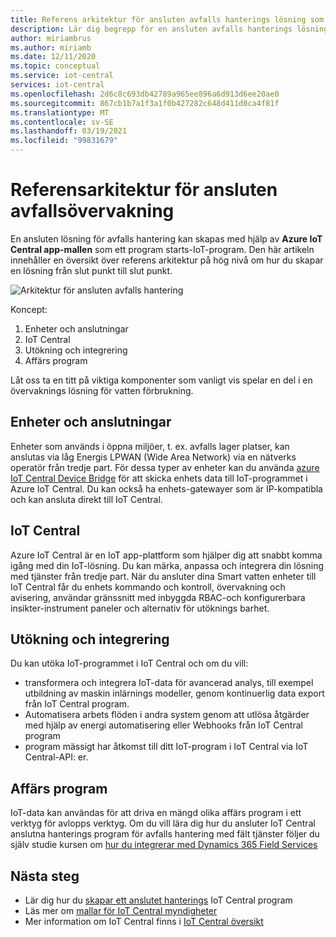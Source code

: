 ```yaml
---
title: Referens arkitektur för ansluten avfalls hanterings lösning som skapats med Azure IoT Central | Microsoft Docs
description: Lär dig begrepp för en ansluten avfalls hanterings lösning som skapats med Azure IoT Central.
author: miriambrus
ms.author: miriamb
ms.date: 12/11/2020
ms.topic: conceptual
ms.service: iot-central
services: iot-central
ms.openlocfilehash: 2d6c8c693db42789a965ee896a6d913d6ee20ae0
ms.sourcegitcommit: 867cb1b7a1f3a1f0b427282c648d411d0ca4f81f
ms.translationtype: MT
ms.contentlocale: sv-SE
ms.lasthandoff: 03/19/2021
ms.locfileid: "99831679"
---
```

# <a name="connected-waste-monitoring-reference-architecture"></a>Referensarkitektur för ansluten avfallsövervakning 

En ansluten lösning för avfalls hantering kan skapas med hjälp av **Azure IoT Central app-mallen** som ett program starts-IoT-program. Den här artikeln innehåller en översikt över referens arkitektur på hög nivå om hur du skapar en lösning från slut punkt till slut punkt. 

![Arkitektur för ansluten avfalls hantering](./media/concepts-connectedwastemanagement-architecture/concepts-connectedwastemanagement-architecture1.png)


Koncept:

1. Enheter och anslutningar  
1. IoT Central 
1. Utökning och integrering
1. Affärs program

Låt oss ta en titt på viktiga komponenter som vanligt vis spelar en del i en övervaknings lösning för vatten förbrukning.

## <a name="devices-and-connectivity"></a>Enheter och anslutningar 
Enheter som används i öppna miljöer, t. ex. avfalls lager platser, kan anslutas via låg Energis LPWAN (Wide Area Network) via en nätverks operatör från tredje part. För dessa typer av enheter kan du använda [azure IoT Central Device Bridge](../core/howto-build-iotc-device-bridge.md) för att skicka enhets data till IoT-programmet i Azure IoT Central. Du kan också ha enhets-gatewayer som är IP-kompatibla och kan ansluta direkt till IoT Central.

## <a name="iot-central"></a>IoT Central 
Azure IoT Central är en IoT app-plattform som hjälper dig att snabbt komma igång med din IoT-lösning. Du kan märka, anpassa och integrera din lösning med tjänster från tredje part.
När du ansluter dina Smart vatten enheter till IoT Central får du enhets kommando och kontroll, övervakning och avisering, användar gränssnitt med inbyggda RBAC-och konfigurerbara insikter-instrument paneler och alternativ för utöknings barhet. 

## <a name="extensibility-and-integrations"></a>Utökning och integrering
Du kan utöka IoT-programmet i IoT Central och om du vill:
* transformera och integrera IoT-data för avancerad analys, till exempel utbildning av maskin inlärnings modeller, genom kontinuerlig data export från IoT Central program.
* Automatisera arbets flöden i andra system genom att utlösa åtgärder med hjälp av energi automatisering eller Webhooks från IoT Central program
* program mässigt har åtkomst till ditt IoT-program i IoT Central via IoT Central-API: er.

## <a name="business-applications"></a>Affärs program 
IoT-data kan användas för att driva en mängd olika affärs program i ett verktyg för avlopps verktyg. Om du vill lära dig hur du ansluter IoT Central anslutna hanterings program för avfalls hantering med fält tjänster följer du själv studie kursen om [hur du integrerar med Dynamics 365 Field Services](./how-to-configure-connected-field-services.md) 

## <a name="next-steps"></a>Nästa steg
* Lär dig hur du [skapar ett anslutet hanterings](./tutorial-connected-waste-management.md) IoT Central program
* Läs mer om [mallar för IoT Central myndigheter](./overview-iot-central-government.md)
* Mer information om IoT Central finns i [IoT Central översikt](../core/overview-iot-central.md)
